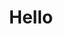 ---
layout: ranking
title: Hello
image: "/assets/img/iq-test.png"
imagedir: "/assets/img/hello"
ranking:
  - Apple: apple.jpg
  - Orange: orange.jpg
  - Banana: banana.jpg
  - Durian: durian.jpg
---
